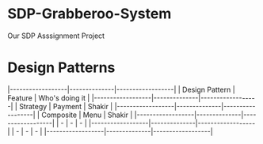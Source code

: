 # SDP-Grabberoo-System
Our SDP Asssignment Project

# Design Patterns
|------------------|--------------|------------------|
| Design Pattern   | Feature      | Who's doing it   |
|------------------|--------------|------------------|
| Strategy         | Payment      | Shakir           |
|------------------|--------------|------------------|
| Composite        | Menu         | Shakir           |
|------------------|--------------|------------------|
| -                | -            | -                |
|------------------|--------------|------------------|
| -                | -            | -                |
|------------------|--------------|------------------|
